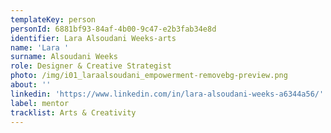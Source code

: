 ```yaml
---
templateKey: person
personId: 6881bf93-84af-4b00-9c47-e2b3fab34e8d
identifier: Lara Alsoudani Weeks-arts
name: 'Lara '
surname: Alsoudani Weeks
role: Designer & Creative Strategist
photo: /img/i01_laraalsoudani_empowerment-removebg-preview.png
about: ''
linkedin: 'https://www.linkedin.com/in/lara-alsoudani-weeks-a6344a56/'
label: mentor
tracklist: Arts & Creativity
---
```


